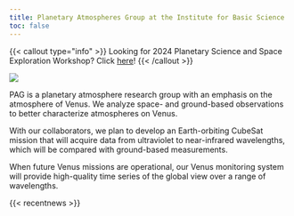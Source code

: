 ```yaml
---
title: Planetary Atmospheres Group at the Institute for Basic Science
toc: false
---
```



{{< callout type="info" >}}
  Looking for 2024 Planetary Science and Space Exploration Workshop? Click [here](https://ibs.re.kr/psse2024/index.html)!
{{< /callout >}}



![](/images/mvisual_bg.jpg)

PAG is a planetary atmosphere research group with an emphasis on the atmosphere of Venus. We analyze space- and ground-based observations to better characterize atmospheres on Venus.



With our collaborators, we plan to develop an Earth-orbiting CubeSat mission that will acquire data from ultraviolet to near-infrared wavelengths, which will be compared with ground-based measurements.



When future Venus missions are operational, our Venus monitoring system will provide high-quality time series of the global view over a range of wavelengths.

{{< recentnews >}}